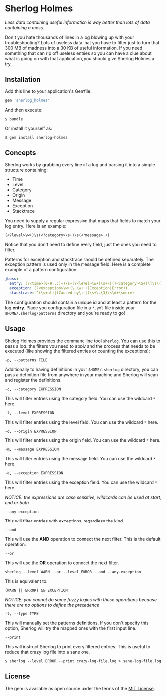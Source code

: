 # Sherlog Holmes

*Less data containing useful information is way better than lots of data containing a mess.*

Don't you hate thousands of lines in a log blowing up with your troubleshooting? Lots of useless data that you have to filter just to turn that 300 MB of madness into a 30 KB of useful information. If you need something that can rip off useless entries so you can have a clue about what is going on with that application, you should give Sherlog Holmes a try.

## Installation

Add this line to your application's Gemfile:

```ruby
gem 'sherlog_holmes'
```

And then execute:

    $ bundle

Or install it yourself as:

    $ gem install sherlog-holmes

## Concepts

Sherlog works by grabbing every line of a log and parsing it into a simple structure containing:

- Time
- Level
- Category
- Origin
- Message
- Exception
- Stacktrace

You need to supply a regular expression that maps that fields to match your log entry. Here is an example:

```regexp
(<?level>\w+)\s(<?category>\s+)\s(<?message>.+)
```

Notice that you don't need to define every field, just the ones you need to filter.

Patterns for exception and stacktrace should be defined separately. The exception pattern is used only in the message field. Here is a complete example of a pattern configuration:

```yaml
jboss:
  entry: (?<time>[0-9,.:]+)\s+(?<level>\w+)\s+\[(?<category>\S+)\]\s\((?<origin>[^)]+)\)?\s?(?<message>.+)
  exception: (?<exception>\w+(\.\w+)+(Exception|Error))
  stacktrace: ^(\s+at)|(Caused by\:)|(\s+\.{3}\s\d+\smore)
```

The configuration should contain a unique id and at least a pattern for the log **entry**. Place you configuration file in a `*.yml` file inside your `$HOME/.sherlog/patterns` directory and you're ready to go!

## Usage

Shelog Holmes provides the command line tool `sherlog`. You can use this to pass a log, the filters you need to apply and the process that needs to be executed (like showing the filtered entries or counting the exceptions):

`-p, --patterns FILE`

Additionally to having definitions in your `$HOME/.sherlog` directory, you can pass a definition file from anywhere in your machine and Sherlog will scan and register the definitions.

`-c, --category EXPRESSION`

This will filter entries using the category field. You can use the wildcard `*` here.

`-l, --level EXPRESSION`

This will filter entries using the level field. You can use the wildcard `*` here.

`-o, --origin EXPRESSION`

This will filter entries using the origin field. You can use the wildcard `*` here.

`-m, --message EXPRESSION`

This will filter entries using the message field. You can use the wildcard `*` here.

`-e, --exception EXPRESSION`

This will filter entries using the exception field. You can use the wildcard `*` here.

*NOTICE: the expressions are case sensitive, wildcards can be used at start, end or both*

`--any-exception`

This will filter entries with exceptions, regardless the kind.

`--and`

This will use the **AND** operation to connect the next filter. This is the default operation.

`--or`

This will use the **OR** operation to connect the next filter.

    sherlog --level WARN --or --level ERROR --and --any-exception

This is equivalent to:

    (WARN || ERROR) && EXCEPTION

*NOTICE: you cannot do some fuzzy logics with these operations because there are no options to define the precedence*

`-t, --type TYPE`

This will manually set the patterns definitions. If you don't specify this option, Sherlog will try the mapped ones with the first input line.

`--print`

This will instruct Sherlog to print every filtered entries. This is useful to reduce that crazy log file into a sane one.

    $ sherlog --level ERROR --print crazy-log-file.log > sane-log-file.log

## License

The gem is available as open source under the terms of the [MIT License](http://opensource.org/licenses/MIT).

